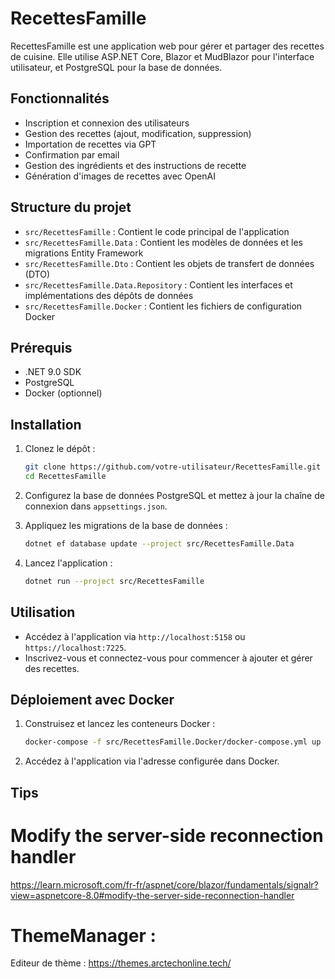 # RecettesFamille

RecettesFamille est une application web pour gérer et partager des recettes de cuisine. Elle utilise ASP.NET Core, Blazor et MudBlazor pour l'interface utilisateur, et PostgreSQL pour la base de données.

## Fonctionnalités

- Inscription et connexion des utilisateurs
- Gestion des recettes (ajout, modification, suppression)
- Importation de recettes via GPT
- Confirmation par email
- Gestion des ingrédients et des instructions de recette
- Génération d'images de recettes avec OpenAI

## Structure du projet

- `src/RecettesFamille` : Contient le code principal de l'application
- `src/RecettesFamille.Data` : Contient les modèles de données et les migrations Entity Framework
- `src/RecettesFamille.Dto` : Contient les objets de transfert de données (DTO)
- `src/RecettesFamille.Data.Repository` : Contient les interfaces et implémentations des dépôts de données
- `src/RecettesFamille.Docker` : Contient les fichiers de configuration Docker

## Prérequis

- .NET 9.0 SDK
- PostgreSQL
- Docker (optionnel)

## Installation

1. Clonez le dépôt :
    ```sh
    git clone https://github.com/votre-utilisateur/RecettesFamille.git
    cd RecettesFamille
    ```

2. Configurez la base de données PostgreSQL et mettez à jour la chaîne de connexion dans `appsettings.json`.

3. Appliquez les migrations de la base de données :
    ```sh
    dotnet ef database update --project src/RecettesFamille.Data
    ```

4. Lancez l'application :
    ```sh
    dotnet run --project src/RecettesFamille
    ```

## Utilisation

- Accédez à l'application via `http://localhost:5158` ou `https://localhost:7225`.
- Inscrivez-vous et connectez-vous pour commencer à ajouter et gérer des recettes.

## Déploiement avec Docker

1. Construisez et lancez les conteneurs Docker :
    ```sh
    docker-compose -f src/RecettesFamille.Docker/docker-compose.yml up --build -d
    ```

2. Accédez à l'application via l'adresse configurée dans Docker.


## Tips

# Modify the server-side reconnection handler

https://learn.microsoft.com/fr-fr/aspnet/core/blazor/fundamentals/signalr?view=aspnetcore-8.0#modify-the-server-side-reconnection-handler

# ThemeManager :

Editeur de thème : https://themes.arctechonline.tech/